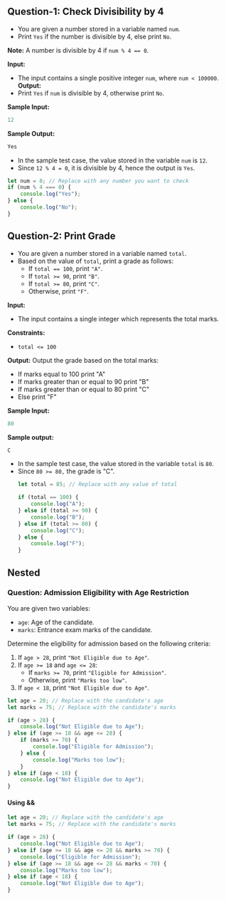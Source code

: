 ## Question-1: Check Divisibility by 4
- You are given a number stored in a variable named `num`.
- Print `Yes` if the number is divisible by 4, else print `No`.

**Note:** A number is divisible by 4 if `num % 4 == 0`.

**Input:**
- The input contains a single positive integer `num`, where `num < 100000`.
**Output:**
- Print `Yes` if `num` is divisible by 4, otherwise print `No`.

**Sample Input:**
```js
12
```
**Sample Output:**
```js
Yes
```

- In the sample test case, the value stored in the variable `num` is `12`.
- Since `12 % 4 = 0`, it is divisible by 4, hence the output is `Yes`.

```js
let num = 8; // Replace with any number you want to check
if (num % 4 === 0) {
    console.log("Yes");
} else {
    console.log("No");
}
```

## Question-2: Print Grade
- You are given a number stored in a variable named `total`.
- Based on the value of `total`, print a grade as follows:
	- If `total == 100`, print `"A"`.
	- If `total >= 90`, print `"B"`.
	- If `total >= 80`, print `"C"`.
	- Otherwise, print `"F"`.

**Input:**
- The input contains a single integer which represents the total marks.

**Constraints:**
- `total <= 100`

**Output:**
Output the grade based on the total marks:
- If marks equal to 100 print "A"
- If marks greater than or equal to 90 print "B"
- If marks greater than or equal to 80 print "C"
- Else print "F"

**Sample Input:**
```js
80
```

**Sample output:**
```js
C
```

- In the sample test case, the value stored in the variable `total` is `80`.
- Since `80 >= 80,` the grade is "C".
	```js
	let total = 85; // Replace with any value of total
	
	if (total == 100) {
	    console.log("A");
	} else if (total >= 90) {
	    console.log("B");
	} else if (total >= 80) {
	    console.log("C");
	} else {
	    console.log("F");
	}
	```

## Nested
### Question: Admission Eligibility with Age Restriction
You are given two variables:
- `age`: Age of the candidate.
- `marks`: Entrance exam marks of the candidate.

Determine the eligibility for admission based on the following criteria:
1. If `age > 28`, print `"Not Eligible due to Age"`.
2. If `age >= 18` and `age <= 28`:
	- If `marks >= 70`, print `"Eligible for Admission"`.
	- Otherwise, print `"Marks too low"`.
3. If `age < 18`, print `"Not Eligible due to Age"`.

```js
let age = 20; // Replace with the candidate's age
let marks = 75; // Replace with the candidate's marks

if (age > 28) {
    console.log("Not Eligible due to Age");
} else if (age >= 18 && age <= 28) {
    if (marks >= 70) {
        console.log("Eligible for Admission");
    } else {
        console.log("Marks too low");
    }
} else if (age < 18) {
    console.log("Not Eligible due to Age");
}
```

#### Using &&
```js
let age = 20; // Replace with the candidate's age
let marks = 75; // Replace with the candidate's marks

if (age > 28) {
    console.log("Not Eligible due to Age");
} else if (age >= 18 && age <= 28 && marks >= 70) {
    console.log("Eligible for Admission");
} else if (age >= 18 && age <= 28 && marks < 70) {
    console.log("Marks too low");
} else if (age < 18) {
    console.log("Not Eligible due to Age");
}
```
